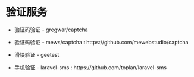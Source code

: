 # 验证服务

* 验证码验证 - gregwar\/captcha

* 验证码验证 - mews\/captcha : https:\/\/github.com\/mewebstudio\/captcha

* 滑块验证 - geetest

* 手机验证 - laravel-sms : https:\/\/github.com\/toplan\/laravel-sms


